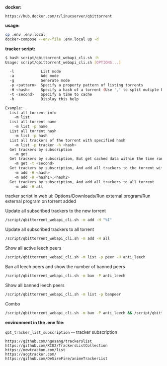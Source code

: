 **docker:**
```
https://hub.docker.com/r/linuxserver/qbittorrent
```

**usage:**
```bash
cp .env .env.local
docker-compose --env-file .env.local up -d
```

**tracker script:**
```bash
$ bash script/qbittorrent_webapi_cli.sh -h
Usage: script/qbittorrent_webapi_cli.sh [OPTIONS...]

  -l            List mode
  -a            Add mode
  -g            Generate mode
  -p <pattern>  Specify a property pattern of listing torrents
  -H <hash>     Specify a hash of a torrent (Use ',' to split mutiple hash)
  -t <second>   Specify a time to cache
  -h            Display this help

Example:
  List all torrent info
    -m list
  List all torrent name
    -m list -p name
  List all torrent hash
    -m list -p hash
  List all trackers of the torrent with specified hash
    -m list -p tracker -h <hash>
  Get trackers by subscription
    -m get
  Get trackers by subscription, But get cached data within the time range
    -m get -t <second>
  Get trackers by subscription, And add all trackers to the torrent with specified hash
    -m add -H <hash>
    -m add -H <hash1>,<hash2>
  Get trackers by subscription, And add all trackers to all torrent
    -m add -H all
```

tracker script in web ui: Options/Downloads/Run external program/Run external program on torrent added

Update all subscribed trackers to the new torrent

```bash
/script/qbittorrent_webapi_cli.sh -m add -H "%I"
```

Update all subscribed trackers to all torrent

```bash
/script/qbittorrent_webapi_cli.sh -m add -H all
```

Show all active leech peers

```bash
/script/qbittorrent_webapi_cli.sh -m list -p peer -H anti_leech
```

Ban all leech peers and show the number of banned peers

```bash
/script/qbittorrent_webapi_cli.sh -m ban -P anti_leech
```

Show all banned leech peers

```bash
/script/qbittorrent_webapi_cli.sh -m list -p banpeer
```

Combo

```bash
/script/qbittorrent_webapi_cli.sh -m ban -P anti_leech && /script/qbittorrent_webapi_cli.sh -m list -p banpeer | wc -l
```

**environment in the .env file:**

`qbt_tracker_list_subscription` -- tracker subscription
```
https://github.com/ngosang/trackerslist
https://github.com/XIU2/TrackersListCollection
https://newtrackon.com/list
https://acgtracker.com/
https://github.com/DeSireFire/animeTrackerList
```
